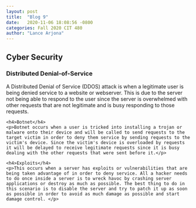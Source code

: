 ```yaml
---
layout: post
title:  "Blog 9"
date:   2020-11-06 18:08:56 -0800
categories: Fall 2020 CIT 480
author: "Lance Arjona"
---
```


<h2>Cyber Security</h2>

<body>
    <h3>Distributed Denial-of-Service</h3>
    <p>A Distributed Denial of Service (DDOS) attack is when a legitimate user is being denied service to a website or webserver. This is due to the server not being able to respond to the user since the server is overwhelmed with other requests that are not legitimate and is busy responding to those requests.</p>

    <h4>Botnet</h4>
    <p>Botnet occurs when a user is tricked into installing a trojan or malware onto their device and will be called to send requests to the target victim in order to deny them service by sending requests to the victim's device. Since the victim's device is overloaded by requests it will be delayed to receive legitimate requests since it is busy dealing with the other requests that were sent before it.</p>

    <h4>Exploits</h4>
    <p>This occurs when a server has exploits or vulnerabilities that are being taken advantage of in order to deny service. All a hacker needs to do once inside a server is to wreck havoc by crashing server applications or destroy as much as possible. The best thing to do in this scenario is to disable the server and try to patch it up as soon as possible in order to avoid as much damage as possible and start damage control. </p>
</body>